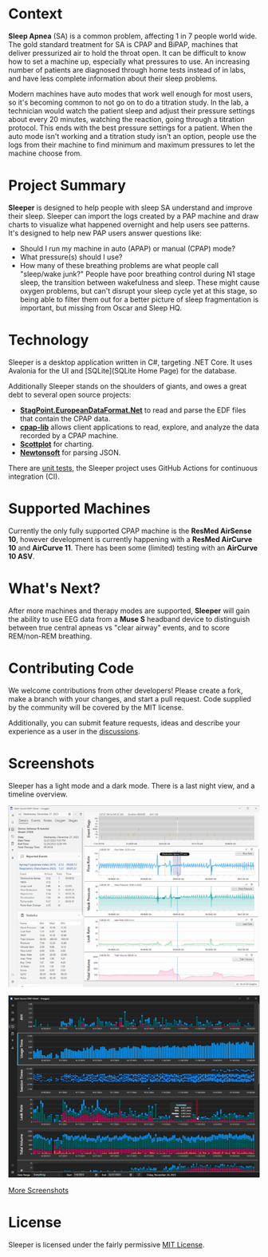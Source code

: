 # Context

**Sleep Apnea** (SA) is a common problem, affecting 1 in 7 people world wide.  The gold standard treatment for SA is CPAP and BiPAP, machines that deliver pressurized air to hold the throat open.  It can be difficult to know how to set a machine up, especially what pressures to use.  An increasing number of patients are diagnosed through home tests instead of in labs, and have less complete information about their sleep problems.

Modern machines have auto modes that work well enough for most users, so it's becoming common to not go on to do a titration study.  In the lab, a technician would watch the patient sleep and adjust their pressure settings about every 20 minutes, watching the reaction, going through a titration protocol.  This ends with the best pressure settings for a patient.  When the auto mode isn't working and a titration study isn't an option, people use the logs from their machine to find minimum and maximum pressures to let the machine choose from.

# Project Summary

**Sleeper** is designed to help people with sleep SA understand and improve their sleep.  Sleeper can import the logs created by a PAP machine and draw charts to visualize what happened overnight and help users see patterns.  It's designed to help new PAP users answer questions like:

* Should I run my machine in auto (APAP) or manual (CPAP) mode?
* What pressure(s) should I use?
* How many of these breathing problems are what people call "sleep/wake junk?"  People have poor breathing control during N1 stage sleep, the transition between wakefulness and sleep.  These might cause oxygen problems, but can't disrupt your sleep cycle yet at this stage, so being able to filter them out for a better picture of sleep fragmentation is important, but missing from Oscar and Sleep HQ.

# Technology

Sleeper is a desktop application written in C#, targeting .NET Core.  It uses Avalonia for the UI and [SQLite](SQLite Home Page) for the database.

Additionally Sleeper stands on the shoulders of giants, and owes a great debt to several open source projects:

* **[StagPoint.EuropeanDataFormat.Net](https://github.com/StagPoint/StagPoint.EuropeanDataFormat.Net/)** to read and parse the EDF files that contain the CPAP data.
* **[cpap-lib](https://github.com/EEGKit/cpap-lib)** allows client applications to read, explore, and analyze the data recorded by a CPAP machine.
* **[Scottplot](https://scottplot.net/)** for charting.
* **[Newtonsoft](https://www.newtonsoft.com/json)** for parsing JSON.

There are [unit tests](https://github.com/CascadePass/Sleeper/tree/master/cpaplib_tests), the Sleeper project uses GitHub Actions for continuous integration (CI).

# Supported Machines

Currently the only fully supported CPAP machine is the **ResMed AirSense 10**, however development is currently happening with a **ResMed AirCurve 10** and **AirCurve 11**.  There has been some (limited) testing with an **AirCurve 10 ASV**.

# What's Next?

After more machines and therapy modes are supported, **Sleeper** will gain the ability to use EEG data from a **Muse S** headband device to distinguish between true central apneas vs "clear airway" events, and to score REM/non-REM breathing.

# Contributing Code

We welcome contributions from other developers!  Please create a fork, make a branch with your changes, and start a pull request.  Code supplied by the community will be covered by the MIT license.

Additionally, you can submit feature requests, ideas and describe your experience as a user in the [discussions](https://github.com/CascadePass/Sleeper/discussions).

# Screenshots

Sleeper has a light mode and a dark mode.  There is a last night view, and a timeline overview.

![DailyReportView-Light.jpg](docs%2FScreenshots%2FDailyReportView-Light.jpg)

![DailyReportView-Light.jpg](docs%2FScreenshots%2FTrendsView-Dark.jpg)

[More Screenshots](docs%2FReadme.md)

# License

Sleeper is licensed under the fairly permissive [MIT License](https://github.com/CascadePass/Sleeper/blob/master/LICENSE).

